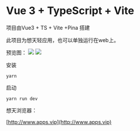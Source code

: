 # Vue 3 + TypeScript + Vite

项目由Vue3 + TS + Vite +Pina 搭建

此项目为想天轻应用，也可以单独运行在web上。

预览图：
![](https://github.com/yhtt2020/min-todo/raw/master/picture/pre1.png)
![](https://github.com/yhtt2020/min-todo/raw/master/picture/pre2.png)

安装

```yarn```

启动

```yarn run dev```


想天浏览器：


[http://www.apps.vip](http://www.apps.vip)
